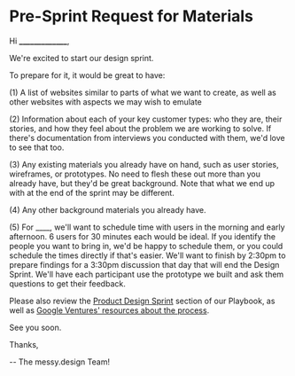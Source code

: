 # Pre-Sprint Request for Materials

Hi **\_\_\_\_\_\_\_\_\_\_\_\_\_**,

We're excited to start our design sprint.

To prepare for it, it would be great to have:

\(1\) A list of websites similar to parts of what we want to create, as well as other websites with aspects we may wish to emulate

\(2\) Information about each of your key customer types: who they are, their stories, and how they feel about the problem we are working to solve. If there's documentation from interviews you conducted with them, we'd love to see that too.

\(3\) Any existing materials you already have on hand, such as user stories, wireframes, or prototypes. No need to flesh these out more than you already have, but they'd be great background. Note that what we end up with at the end of the sprint may be different.

\(4\) Any other background materials you already have.

\(5\) For \_\_\_\_, we'll want to schedule time with users in the morning and early afternoon. 6 users for 30 minutes each would be ideal. If you identify the people you want to bring in, we'd be happy to schedule them, or you could schedule the times directly if that's easier. We'll want to finish by 2:30pm to prepare findings for a 3:30pm discussion that day that will end the Design Sprint. We'll have each participant use the prototype we built and ask them questions to get their feedback.

Please also review the [Product Design Sprint](https://messy.studio/playbook/product-design-sprint/introduction) section of our Playbook, as well as [Google Ventures' resources about the process](http://www.gv.com/sprint/).

See you soon.

Thanks,

-- The messy.design Team!

